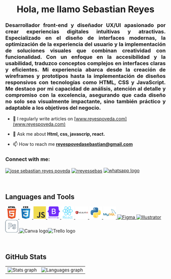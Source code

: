 <h1 align="center">Hola, me llamo Sebastian Reyes</h1>
<h3 align="justify">Desarrollador front-end y diseñador UX/UI apasionado por crear experiencias digitales intuitivas y atractivas. Especializado en el diseño de interfaces modernas, la optimización de la experiencia del usuario y la implementación de soluciones visuales que combinan creatividad con funcionalidad. Con un enfoque en la accesibilidad y la usabilidad, traduzco conceptos complejos en interfaces claras y eficientes. Mi experiencia abarca desde la creación de wireframes y prototipos hasta la implementación de diseños responsivos con tecnologías como HTML, CSS y JavaScript. Me destaco por mi capacidad de análisis, atención al detalle y compromiso con la excelencia, asegurando que cada diseño no solo sea visualmente impactante, sino también práctico y adaptable a los objetivos del negocio.</h3>

- 📝 I regularly write articles on [www.reyespoveda.com](www.reyespoveda.com)

- 💬 Ask me about **Html, css, javascrip, react.**

- 📫 How to reach me **reyespovedasebastian@gmail.com**

<h3 align="left">Connect with me:</h3>
<p align="left">
<a href="https://linkedin.com/in/jose sebastian reyes poveda" target="blank"><img align="center" src="https://raw.githubusercontent.com/rahuldkjain/github-profile-readme-generator/master/src/images/icons/Social/linked-in-alt.svg" alt="jose sebastian reyes poveda" height="30" width="40" /></a>
<a href="https://instagram.com/rreyessebas" target="blank"><img align="center" src="https://raw.githubusercontent.com/rahuldkjain/github-profile-readme-generator/master/src/images/icons/Social/instagram.svg" alt="rreyessebas" height="30" width="40" /></a>
<a href="https://wa.me/+573214109194" target="blank"><img alingn="center" src="https://raw.githubusercontent.com/maurodesouza/profile-readme-generator/master/src/assets/icons/social/whatsapp/default.svg" width="40" height="30" alt="whatsapp logo" /></a>


</p>

<br>

## Languages and Tools

<p align="left">
    <!-- HTML -->
    <a href="https://www.w3.org/html/" target="_blank" rel="noreferrer">
        <img src="https://raw.githubusercontent.com/devicons/devicon/master/icons/html5/html5-original-wordmark.svg" alt="HTML5" width="40" height="40"/>
    </a> <a href="https://www.w3schools.com/css/" target="_blank" rel="noreferrer">
        <img src="https://raw.githubusercontent.com/devicons/devicon/master/icons/css3/css3-original-wordmark.svg" alt="CSS3" width="40" height="40"/>
    </a> <a href="https://developer.mozilla.org/en-US/docs/Web/JavaScript" target="_blank" rel="noreferrer">
        <img src="https://raw.githubusercontent.com/devicons/devicon/master/icons/javascript/javascript-original.svg" alt="JavaScript" width="40" height="40"/>
    </a> <a href="https://getbootstrap.com" target="_blank" rel="noreferrer">
        <img src="https://raw.githubusercontent.com/devicons/devicon/master/icons/bootstrap/bootstrap-plain-wordmark.svg" alt="Bootstrap" width="40" height="40"/>
    </a><a href="https://reactjs.org/" target="_blank" rel="noreferrer">
        <img src="https://raw.githubusercontent.com/devicons/devicon/master/icons/react/react-original-wordmark.svg" alt="React" width="40" height="40"/>
    </a><a href="https://angular.io" target="_blank" rel="noreferrer">
        <img src="https://raw.githubusercontent.com/devicons/devicon/master/icons/angularjs/angularjs-original-wordmark.svg" alt="AngularJS" width="40" height="40"/>
    </a><a href="https://www.python.org" target="_blank" rel="noreferrer">
        <img src="https://raw.githubusercontent.com/devicons/devicon/master/icons/python/python-original.svg" alt="Python" width="40" height="40"/>
    </a><a href="https://www.mysql.com/" target="_blank" rel="noreferrer">
        <img src="https://raw.githubusercontent.com/devicons/devicon/master/icons/mysql/mysql-original-wordmark.svg" alt="MySQL" width="40" height="40"/>
    </a> <a href="https://www.figma.com/" target="_blank" rel="noreferrer">
        <img src="https://www.vectorlogo.zone/logos/figma/figma-icon.svg" alt="Figma" width="40" height="40"/>
    </a><a href="https://www.adobe.com/in/products/illustrator.html" target="_blank" rel="noreferrer">
        <img src="https://www.vectorlogo.zone/logos/adobe_illustrator/adobe_illustrator-icon.svg" alt="Illustrator" width="40" height="40"/>
    </a><a href="https://www.photoshop.com/en" target="_blank" rel="noreferrer">
        <img src="https://raw.githubusercontent.com/devicons/devicon/master/icons/photoshop/photoshop-line.svg" alt="Photoshop" width="40" height="40"/>
    </a><img src="https://cdn.jsdelivr.net/gh/devicons/devicon/icons/canva/canva-original.svg" height="40" alt="Canva logo"/><img src="https://cdn.jsdelivr.net/gh/devicons/devicon/icons/trello/trello-plain.svg" height="40" alt="Trello logo"/>
</p> <br>

## GitHub Stats

<table>
  <tr>
    <td>
      <img src="https://github-readme-stats.vercel.app/api?username=reyessebas&hide_title=false&hide_rank=false&show_icons=true&include_all_commits=true&count_private=true&disable_animations=false&theme=dracula&locale=en&hide_border=false" height="150" alt="Stats graph" />
    </td>
    <td>
      <img src="https://github-readme-stats.vercel.app/api/top-langs?username=reyessebas&locale=en&hide_title=false&layout=compact&card_width=320&langs_count=5&theme=dracula&hide_border=false" height="150" alt="Languages graph" />
    </td>
  </tr>
</table>

###
